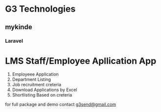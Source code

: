 # G3 Technologies

## mykinde

### Laravel

# LMS Staff/Employee Apllication App
1. Employeee Application
2. Department Listing
3. Job recruitment creteria
4. Download Applications by Excel
5. Shortlisting Based on creteria

 
 for full package and demo contact g3send@gmail.com
